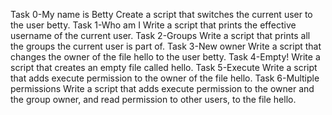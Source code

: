 Task 0-My name is Betty Create a script that switches the current user to the user betty.
Task 1-Who am I Write a script that prints the effective username of the current user.
Task 2-Groups Write a script that prints all the groups the current user is part of.
Task 3-New owner Write a script that changes the owner of the file hello to the user betty.
Task 4-Empty! Write a script that creates an empty file called hello.
Task 5-Execute Write a script that adds execute permission to the owner of the file hello.
Task 6-Multiple permissions Write a script that adds execute permission to the owner and the group owner, and read permission to other users, to the file hello.
